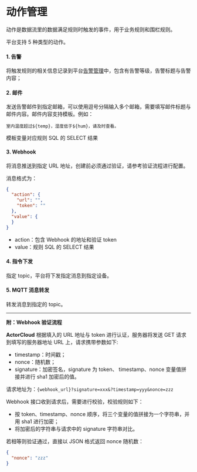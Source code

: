 # 动作管理

动作是数据流里的数据满足规则时触发的事件，用于业务规则和围栏规则。

平台支持 5 种类型的动作。

#### 1. 告警

将触发规则的相关信息记录到平台[告警管理](/alert/alert.md)中，包含有告警等级，告警标题与告警内容；

#### 2. 邮件

发送告警邮件到指定邮箱，可以使用逗号分隔输入多个邮箱，需要填写邮件标题与邮件内容。邮件内容支持模板。例如：

```
室内温度超过${temp}，湿度低于${hum}，请及时查看。
```
模板变量对应规则 SQL 的 SELECT 结果

#### 3. Webhook

将消息推送到指定 URL 地址，创建前必须通过验证，请参考验证流程进行配置。

消息格式为：

```json
{
  "action": {
    "url": "",
    "token": ""
  },
  "value": {
  }
}
```

- action：包含 Webhook 的地址和验证 token
- value：规则 SQL 的 SELECT 结果

#### 4. 指令下发

指定 topic，平台将下发指定消息到指定设备。

#### 5. MQTT 消息转发

转发消息到指定的 topic。

---

**附：Webhook 验证流程**

**ActorCloud** 根据填入的 URL 地址与 token 进行认证，服务器将发送 GET 请求到填写的服务器地址 URL 上，请求携带参数如下:
- timestamp：时间戳；
- nonce：随机数；
- signature：加密签名，signature 为 token、 timestamp、nonce 变量值拼接并进行 sha1 加密后的值。

请求地址为：`{webhook_url}?signature=xxx&?timestamp=yyy&nonce=zzz`

Webhook 接口收到请求后，需要进行校验，校验规则如下：

- 按 token、timestamp、nonce 顺序，将三个变量的值拼接为一个字符串，并用 sha1 进行加密；
- 将加密后的字符串与请求中的 signature 字符串对比。

若相等则验证通过，直接以 JSON 格式返回 nonce 随机数：

```json
{
  "nonce": "zzz"
}
```